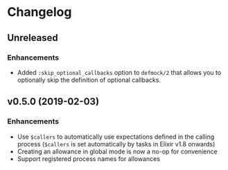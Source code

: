 # Changelog

## Unreleased

### Enhancements

  * Added `:skip_optional_callbacks` option to `defmock/2` that allows you to optionally skip the definition of optional callbacks.

## v0.5.0 (2019-02-03)

### Enhancements

  * Use `$callers` to automatically use expectations defined in the calling process (`$callers` is set automatically by tasks in Elixir v1.8 onwards)
  * Creating an allowance in global mode is now a no-op for convenience
  * Support registered process names for allowances
